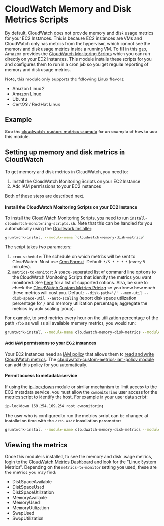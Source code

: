 # CloudWatch Memory and Disk Metrics Scripts

By default, CloudWatch does not provide memory and disk usage metrics for your EC2 Instances. This is because EC2
instances are VMs and CloudWatch only has metrics from the hypervisor, which cannot see the memory and disk usage
metrics inside a running VM. To fill in this gap, Amazon provides the [CloudWatch Monitoring
Scripts](http://docs.aws.amazon.com/AmazonCloudWatch/latest/DeveloperGuide/mon-scripts.html) which you can run directly
on your EC2 Instances. This module installs these scripts for you and configures them to run in a cron job so you get
regular reporting of memory and disk usage metrics.

Note, this module only supports the following Linux flavors:

* Amazon Linux 2
* Amazon Linux
* Ubuntu
* CentOS / Red Hat Linux

## Example

See the [cloudwatch-custom-metrics example](/examples/cloudwatch-custom-metrics) for an example of how to use this
module.

## Setting up memory and disk metrics in CloudWatch

To get memory and disk metrics in CloudWatch, you need to:

1. Install the CloudWatch Monitoring Scripts on your EC2 Instance
2. Add IAM permissions to your EC2 Instances

Both of these steps are described next.

#### Install the CloudWatch Monitoring Scripts on your EC2 Instance

To install the CloudWatch Monitoring Scripts, you need to run `install-cloudwatch-monitoring-scripts.sh`. Note that
this can be handled for you automatically using the
[Gruntwork Installer](https://github.com/gruntwork-io/gruntwork-installer):

```bash
gruntwork-install --module-name `cloudwatch-memory-disk-metrics`
```

The script takes two parameters:

1. `cron-schedule`: The schedule on which metrics will be sent to CloudWatch. Must use [Cron
    Format](http://www.nncron.ru/help/EN/working/cron-format.htm). Default: `*/5 * * * *` (every 5 minutes).
2. `metrics-to-monitor`: A space-separated list of command line options to the CloudWatch Monitoring Scripts that
   identify the metrics you want monitored. See
   [here](http://docs.aws.amazon.com/AmazonCloudWatch/latest/DeveloperGuide/mon-scripts.html#using_put_script_options)
   for a list of supported options. Also, be sure to check the [CloudWatch Custom Metrics
   Pricing](https://aws.amazon.com/cloudwatch/pricing/) so you know how much these metrics will cost you.
   Default: `--disk-path='/' --mem-util --disk-space-util --auto-scaling` (report disk space utilization percentage
   for `/` and memory utilization percentage; aggregate the metrics by auto scaling group).

For example, to send metrics every hour on the utilization percentage of the path `/foo` as well as all available
memory metrics, you would run:

```bash
gruntwork-install --module-name cloudwatch-memory-disk-metrics --module-param 'cron-schedule="0 * * * *"' --module-param "metrics-to-monitor='--disk-path=/ --mem-util --disk-space-util --auto-scaling'"
```

#### Add IAM permissions to your EC2 Instances

Your EC2 Instances need an [IAM policy](http://docs.aws.amazon.com/IAM/latest/UserGuide/access_policies.html) that
allows them to [read and write CloudWatch
metrics](http://docs.aws.amazon.com/AmazonCloudWatch/latest/DeveloperGuide/mon-scripts.html#d0e19889). The
[cloudwatch-custom-metrics-iam-policy module](../cloudwatch-custom-metrics-iam-policy) can add this policy for you
automatically.


#### Permit access to metadata service

If using the [ip-lockdown](https://github.com/gruntwork-io/module-security/tree/master/modules/ip-lockdown) module or similar mechanism to limit access to the EC2 metadata service, you must allow the `cwmonitoring` user access for the metrics script to identify the host. For example in your user data script:

```bash
ip-lockdown 169.254.169.254 root cwmonitoring
```

The user who is configured to run the metrics script can be changed at installation time with the `cron-user` installation parameter:

```bash
gruntwork-install --module-name cloudwatch-memory-disk-metrics --module-param 'cron-user="cloudwatch"'
```

## Viewing the metrics

Once this module is installed, to see the memory and disk usage metrics, login to the [CloudWatch Metrics
Dashboard](https://console.aws.amazon.com/cloudwatch/home#metrics:) and look for the "Linux System Metrics". Depending
on the `metrics-to-monitor` setting you used, these are the metrics you may find:

* DiskSpaceAvailable
* DiskSpaceUsed
* DiskSpaceUtilization
* MemoryAvailable
* MemoryUsed
* MemoryUtilization
* SwapUsed
* SwapUtilization
